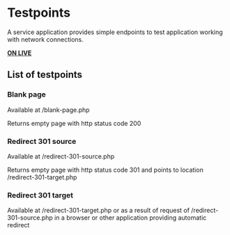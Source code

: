 # Testpoints

A service application provides simple endpoints to test application working with network connections.

**[ON LIVE](http://testpoints.phoenyx-studio.pp.ua)**

## List of testpoints

### Blank page

Available at /blank-page.php 

Returns empty page with http status code 200

### Redirect 301 source

Available at /redirect-301-source.php

Returns empty page with http status code 301 and points to location /redirect-301-target.php

### Redirect 301 target

Available at /redirect-301-target.php or as a result of request of /redirect-301-source.php in a browser or other application providing automatic redirect 